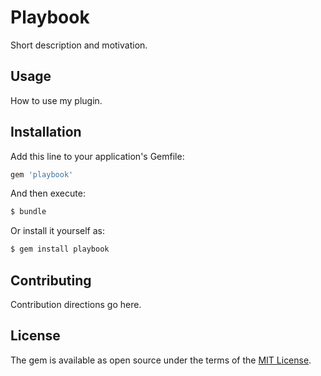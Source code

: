 # Playbook
Short description and motivation.

## Usage
How to use my plugin.

## Installation
Add this line to your application's Gemfile:

```ruby
gem 'playbook'
```

And then execute:
```bash
$ bundle
```

Or install it yourself as:
```bash
$ gem install playbook
```

## Contributing
Contribution directions go here.

## License
The gem is available as open source under the terms of the [MIT License](https://opensource.org/licenses/MIT).
